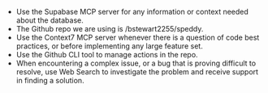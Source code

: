 - Use the Supabase MCP server for any information or context needed about the database.
- The Github repo we are using is /bstewart2255/speddy.
- Use the Context7 MCP server whenever there is a question of code best practices, or before implementing any large feature set.
- Use the Github CLI tool to manage actions in the repo.
- When encountering a complex issue, or a bug that is proving difficult to resolve, use Web Search to investigate the problem and receive support in finding a solution.

